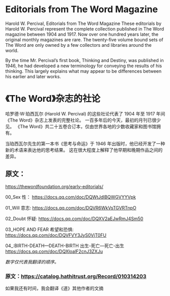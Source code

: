 # Editorials from The Word Magazine

Harold W. Percival, Editorials from The Word Magazine
These editorials by Harold W. Percival represent the complete collection published in The Word magazine between 1904 and 1917.
Now over one hundred years later, the original monthly magazines are rare. 
The twenty-five volume bound sets of The Word are only owned by a few collectors and libraries around the world.

By the time Mr. Percival’s first book, Thinking and Destiny, was published in 1946, 
he had developed a new terminology for conveying the results of his thinking. 
This largely explains what may appear to be differences between his earlier and later works.


# 《The Word》杂志的社论

哈罗德·W·珀西瓦尔 (Harold W. Percival) 的这些社论代表了 1904 年至 1917 年间《The Word》杂志上发表的完整社论。
一百多年后的今天，最初的月刊已很少见。 《The Word》共二十五卷合订本，仅由世界各地的少数收藏家和图书馆拥有。

当珀西瓦尔先生的第一本书《思考与命运》于 1946 年出版时，他已经开发了一种新的术语来表达他的思考结果。 
这在很大程度上解释了他早期和晚期作品之间的差异。


## 原文：
https://thewordfoundation.org/early-editorials/

00_Sex 性： https://docs.qq.com/doc/DQWtJdlBQWGVYYVpk

01_Will 意志: https://docs.qq.com/doc/DQVR6WkVsTGVRTnpO

02_Doubt 怀疑: https://docs.qq.com/doc/DQXV2aEJwRmJ4Sm50

03_HOPE AND FEAR 希望和恐惧:
https://docs.qq.com/doc/DQVFVY3JyS0VjT0FU

04_:BIRTH-DEATH—DEATH-BIRTH  出生-死亡—死亡-出生
https://docs.qq.com/doc/DQXloalF2cnJ3ZXJu

_数字仅代表我翻译的顺序。_

























### 原文：https://catalog.hathitrust.org/Record/010314203

如果我还有时间，我会翻译《道》其他作者的文摘
